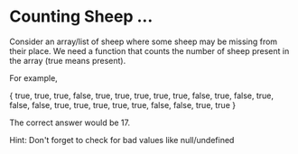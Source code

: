 # Counting Sheep ...

Consider an array/list of sheep where some sheep may be missing from their place. We need a function that counts the number of sheep present in the array (true means present).

For example,

{ true,  true,  true,  false,
  true,  true,  true,  true,
  true,  false, true,  false,
  true,  false, false, true,
  true,  true,  true,  true,
  false, false, true,  true }

The correct answer would be 17.

Hint: Don't forget to check for bad values like null/undefined

